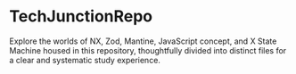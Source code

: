 # TechJunctionRepo
Explore the worlds of NX, Zod, Mantine, JavaScript concept, and X State Machine housed in this repository, thoughtfully divided into distinct files for a clear and systematic study experience.
